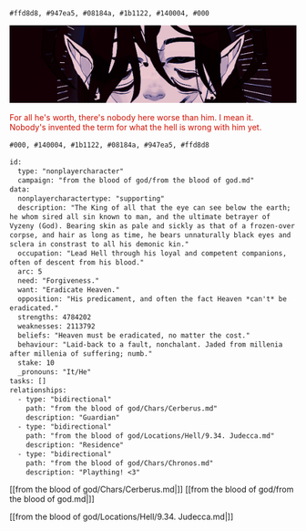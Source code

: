 
```palette
#ffd8d8, #947ea5, #08184a, #1b1122, #140004, #000
```
![luci|700](Assets/Lucifer.png)
<p class="dialogues" style="color:#cf1103">For all he's worth, there's nobody here worse than him. I mean it.<br>Nobody's invented the term for what the hell is wrong with him yet.</p>

```palette
#000, #140004, #1b1122, #08184a, #947ea5, #ffd8d8
```
```RpgManager4
id: 
  type: "nonplayercharacter"
  campaign: "from the blood of god/from the blood of god.md"
data: 
  nonplayercharactertype: "supporting"
  description: "The King of all that the eye can see below the earth; he whom sired all sin known to man, and the ultimate betrayer of Vyzeny (God). Bearing skin as pale and sickly as that of a frozen-over corpse, and hair as long as time, he bears unnaturally black eyes and sclera in constrast to all his demonic kin."
  occupation: "Lead Hell through his loyal and competent companions, often of descent from his blood."
  arc: 5
  need: "Forgiveness."
  want: "Eradicate Heaven."
  opposition: "His predicament, and often the fact Heaven *can't* be eradicated."
  strengths: 4784202
  weaknesses: 2113792
  beliefs: "Heaven must be eradicated, no matter the cost."
  behaviour: "Laid-back to a fault, nonchalant. Jaded from millenia after millenia of suffering; numb."
  stake: 10
  _pronouns: "It/He"
tasks: []
relationships: 
  - type: "bidirectional"
    path: "from the blood of god/Chars/Cerberus.md"
    description: "Guardian"
  - type: "bidirectional"
    path: "from the blood of god/Locations/Hell/9.34. Judecca.md"
    description: "Residence"
  - type: "bidirectional"
    path: "from the blood of god/Chars/Chronos.md"
    description: "Plaything! <3"
```

[[from the blood of god/Chars/Cerberus.md|]]
[[from the blood of god/from the blood of god.md|]]

[[from the blood of god/Locations/Hell/9.34. Judecca.md|]]